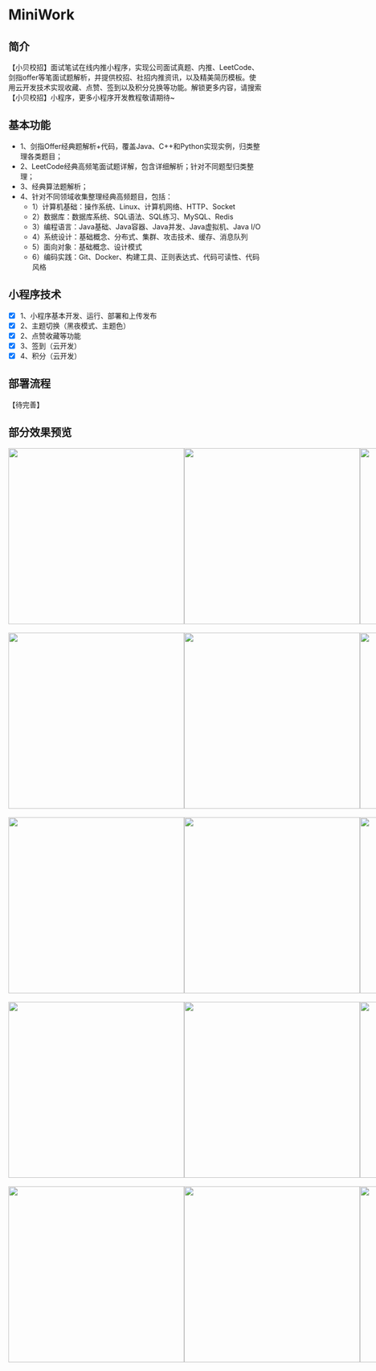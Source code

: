 # MiniWork

## 简介

【小贝校招】面试笔试在线内推小程序，实现公司面试真题、内推、LeetCode、剑指offer等笔面试题解析，并提供校招、社招内推资讯，以及精美简历模板。使用云开发技术实现收藏、点赞、签到以及积分兑换等功能。解锁更多内容，请搜索【小贝校招】小程序，更多小程序开发教程敬请期待~

## 基本功能

- 1、剑指Offer经典题解析+代码，覆盖Java、C++和Python实现实例，归类整理各类题目；
- 2、LeetCode经典高频笔面试题详解，包含详细解析；针对不同题型归类整理；
- 3、经典算法题解析；
- 4、针对不同领域收集整理经典高频题目，包括：
  - 1）计算机基础：操作系统、Linux、计算机网络、HTTP、Socket
  - 2）数据库：数据库系统、SQL语法、SQL练习、MySQL、Redis
  - 3）编程语言：Java基础、Java容器、Java并发、Java虚拟机、Java I/O
  - 4）系统设计：基础概念、分布式、集群、攻击技术、缓存、消息队列
  - 5）面向对象：基础概念、设计模式
  - 6）编码实践：Git、Docker、构建工具、正则表达式、代码可读性、代码风格

## 小程序技术

- [X] 1、小程序基本开发、运行、部署和上传发布
- [X] 2、主题切换（黑夜模式、主题色）
- [X] 2、点赞收藏等功能
- [X] 3、签到（云开发）
- [X] 4、积分（云开发）

## 部署流程

【待完善】

## 部分效果预览

<div style="display:flex" align="center"> 
  <img src="./img/001.jpg" width="350px"> 
  <img src="./img/002.jpg" width="350px">
  <img src="./img/003.jpg" width="350px">
</div>
<br>

<div style="display:flex" align="center"> 
  <img src="./img/004.jpg" width="350px"> 
  <img src="./img/005.jpg" width="350px">
  <img src="./img/006.jpg" width="350px">
</div>
<br>

<div style="display:flex" align="center"> 
  <img src="./img/007.jpg" width="350px"> 
  <img src="./img/008.jpg" width="350px">
  <img src="./img/009.jpg" width="350px">
</div>
<br>

<div style="display:flex" align="center"> 
  <img src="./img/010.jpg" width="350px"> 
  <img src="./img/011.jpg" width="350px">
  <img src="./img/012.jpg" width="350px">
</div>
<br>

<div style="display:flex" align="center"> 
  <img src="./img/013.jpg" width="350px"> 
  <img src="./img/014.jpg" width="350px">
  <img src="./img/015.jpg" width="350px">
</div>
<br>
